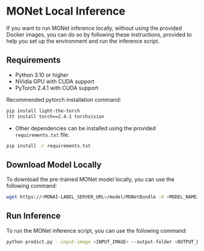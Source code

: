 # MONet Local Inference

If you want to run MONet inference locally, without using the provided Docker images, you can do so by following these instructions, provided to help you set up the environment and run the inference script.

## Requirements
- Python 3.10 or higher
- NVidia GPU with CUDA support
- PyTorch 2.4.1 with CUDA support

Recommended pytorch installation command:
```bash
pip install light-the-torch
ltt install torch==2.4.1 torchvision
```
- Other dependencies can be installed using the provided `requirements.txt` file.
```bash
pip install -r requirements.txt
```
## Download Model Locally
To download the pre-trained MONet model locally, you can use the following command:
```bash
wget https://<MONAI-LABEL_SERVER_URL>/model/MONetBundle -O <MODEL_NAME>.ts
```

## Run Inference
To run the MONet inference script, you can use the following command:
```bash
python predict.py --input-image <INPUT_IMAGE> --output-folder <OUTPUT_DIR> --model <MODEL_NAME>.ts
```

